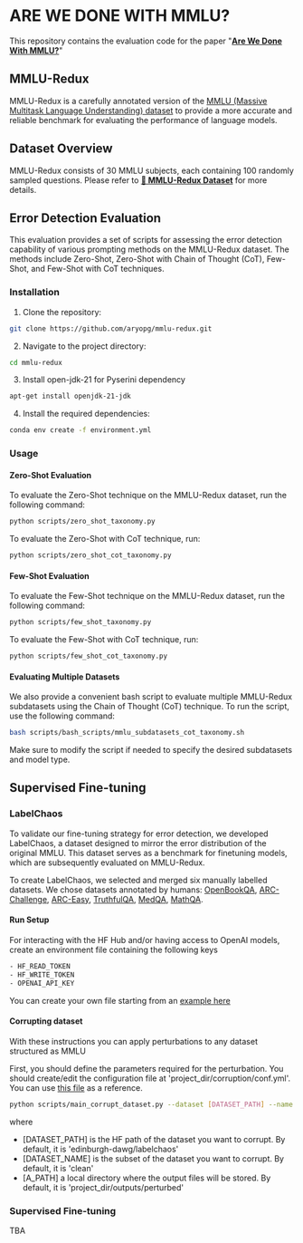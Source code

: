 # ARE WE DONE WITH MMLU?
This repository contains the evaluation code for the paper "[**Are We Done With MMLU?**](https://arxiv.org/pdf/2406.04127)"

## MMLU-Redux
MMLU-Redux is a carefully annotated version of the [MMLU (Massive Multitask Language Understanding) dataset](https://arxiv.org/abs/2009.03300) to provide a more accurate and reliable benchmark for evaluating the performance of language models.

## Dataset Overview
MMLU-Redux consists of 30 MMLU subjects, each containing 100 randomly sampled questions.
Please refer to [**🤗 MMLU-Redux Dataset**](https://huggingface.co/datasets/mmlu-redux) for more details.

## Error Detection Evaluation

This evaluation provides a set of scripts for assessing the error detection capability of various prompting methods on the MMLU-Redux dataset. The methods include Zero-Shot, Zero-Shot with Chain of Thought (CoT), Few-Shot, and Few-Shot with CoT techniques.

### Installation
1. Clone the repository:
```bash
git clone https://github.com/aryopg/mmlu-redux.git
```

2. Navigate to the project directory:
```bash
cd mmlu-redux
```

3. Install open-jdk-21 for Pyserini dependency
```bash
apt-get install openjdk-21-jdk
```

4. Install the required dependencies:
```bash
conda env create -f environment.yml
```


### Usage

#### Zero-Shot Evaluation
To evaluate the Zero-Shot technique on the MMLU-Redux dataset, run the following command:

```bash
python scripts/zero_shot_taxonomy.py
```

To evaluate the Zero-Shot with CoT technique, run:

```bash
python scripts/zero_shot_cot_taxonomy.py
```

#### Few-Shot Evaluation
To evaluate the Few-Shot technique on the MMLU-Redux dataset, run the following command:

```bash
python scripts/few_shot_taxonomy.py
```

To evaluate the Few-Shot with CoT technique, run:

```bash
python scripts/few_shot_cot_taxonomy.py
```

#### Evaluating Multiple Datasets
We also provide a convenient bash script to evaluate multiple MMLU-Redux subdatasets using the Chain of Thought (CoT) technique. To run the script, use the following command:

```bash
bash scripts/bash_scripts/mmlu_subdatasets_cot_taxonomy.sh
```

Make sure to modify the script if needed to specify the desired subdatasets and model type.


## Supervised Fine-tuning

### LabelChaos

To validate our fine-tuning strategy for error detection, we developed LabelChaos, a dataset designed to mirror the error distribution of the original MMLU. This dataset serves as a benchmark for finetuning models, which are subsequently evaluated on MMLU-Redux.

To create LabelChaos, we selected and merged six manually labelled datasets. We chose datasets annotated by humans: [OpenBookQA](https://huggingface.co/datasets/allenai/openbookqa), [ARC-Challenge](https://huggingface.co/datasets/allenai/ai2_arc), [ARC-Easy](https://huggingface.co/datasets/allenai/ai2_arc), [TruthfulQA](https://huggingface.co/datasets/truthfulqa/truthful_qa), [MedQA](https://huggingface.co/datasets/bigbio/med_qa), [MathQA](https://huggingface.co/datasets/allenai/math_qa).

#### Run Setup
For interacting with the HF Hub and/or having access to OpenAI models, create an environment file containing the following keys
```bash
- HF_READ_TOKEN
- HF_WRITE_TOKEN
- OPENAI_API_KEY
```
You can create your own file starting from an [example here](.env_example)

#### Corrupting dataset

With these instructions you can apply perturbations to any dataset structured as MMLU

First, you should define the parameters required for the perturbation.
You should create/edit the configuration file at 'project_dir/corruption/conf.yml'.
You can use [this file](conf/corruption/conf_example.yml) as a reference.

```bash
python scripts/main_corrupt_dataset.py --dataset [DATASET_PATH] --name [DATASET_NAME] --output_dir [A_PATH]
```

where
- [DATASET_PATH] is the HF path of the dataset you want to corrupt. By default, it is 'edinburgh-dawg/labelchaos'
- [DATASET_NAME] is the subset of the dataset you want to corrupt. By default, it is 'clean'
- [A_PATH] a local directory where the output files will be stored. By default, it is 'project_dir/outputs/perturbed'

### Supervised Fine-tuning

TBA
